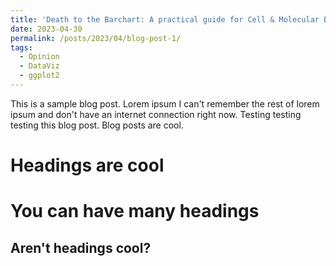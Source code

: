 ```yaml
---
title: 'Death to the Barchart: A practical guide for Cell & Molecular Biologists'
date: 2023-04-30
permalink: /posts/2023/04/blog-post-1/
tags:
  - Opinion
  - DataViz
  - ggplot2
---
```


This is a sample blog post. Lorem ipsum I can't remember the rest of lorem ipsum and don't have an internet connection right now. Testing testing testing this blog post. Blog posts are cool.

Headings are cool
======

You can have many headings
======

Aren't headings cool?
------

